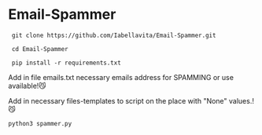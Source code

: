 # Email-Spammer
<p><code> git clone https://github.com/Iabellavita/Email-Spammer.git </code></p>
<p><code> cd Email-Spammer </code></p>
<p><code> pip install -r requirements.txt </code></p>
<p>Add in file emails.txt necessary emails address for SPAMMING or use available!😼</p>
<p>Add in necessary files-templates to script on the place with "None" values.!😼</p>
<p><code>python3 spammer.py </code></p>
